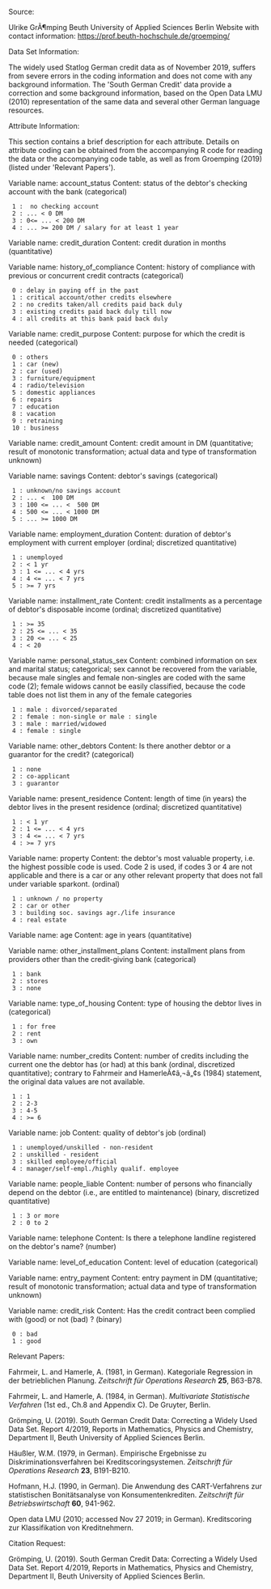 Source:

Ulrike GrÃ¶mping
Beuth University of Applied Sciences Berlin
Website with contact information: https://prof.beuth-hochschule.de/groemping/


Data Set Information:

The widely used Statlog German credit data as of November 2019, suffers from severe errors in the coding information and does not come with any background information. The 'South German Credit' data provide a correction and some background information, based on the Open Data LMU (2010) representation of the same data and several other German language resources.


Attribute Information:

This section contains a brief description for each attribute. Details on attribute coding can be obtained from the accompanying R code for reading the data or the accompanying code table, as well as from Groemping (2019) (listed under 'Relevant Papers').


Variable name: account_status
Content: status of the debtor's checking account with the bank (categorical)

     1 :  no checking account                       
     2 : ... < 0 DM                                
     3 : 0<= ... < 200 DM                          
     4 : ... >= 200 DM / salary for at least 1 year


Variable name: credit_duration
Content: credit duration in months (quantitative)



Variable name: history_of_compliance
Content: history of compliance with previous or concurrent credit contracts (categorical)

     0 : delay in paying off in the past            
     1 : critical account/other credits elsewhere   
     2 : no credits taken/all credits paid back duly
     3 : existing credits paid back duly till now   
     4 : all credits at this bank paid back duly    


Variable name: credit_purpose 
Content: purpose for which the credit is needed (categorical)

     0 : others             
     1 : car (new)          
     2 : car (used)         
     3 : furniture/equipment
     4 : radio/television   
     5 : domestic appliances
     6 : repairs            
     7 : education          
     8 : vacation           
     9 : retraining         
     10 : business 
 
 
Variable name: credit_amount 
Content: credit amount in DM (quantitative; result of monotonic transformation; actual data and type of transformation unknown)


Variable name: savings
Content: debtor's savings (categorical)

     1 : unknown/no savings account
     2 : ... <  100 DM             
     3 : 100 <= ... <  500 DM      
     4 : 500 <= ... < 1000 DM      
     5 : ... >= 1000 DM    


Variable name: employment_duration
Content: duration of debtor's employment with current employer (ordinal; discretized quantitative)

     1 : unemployed      
     2 : < 1 yr          
     3 : 1 <= ... < 4 yrs
     4 : 4 <= ... < 7 yrs
     5 : >= 7 yrs        


Variable name: installment_rate
Content: credit installments as a percentage of debtor's disposable income (ordinal; discretized quantitative)

     1 : >= 35         
     2 : 25 <= ... < 35
     3 : 20 <= ... < 25
     4 : < 20


Variable name: personal_status_sex
Content: combined information on sex and marital status; categorical; sex cannot be recovered from the
variable, because male singles and female non-singles are coded with the same code (2); female widows cannot
be easily classified, because the code table does not list them in any of the female categories

     1 : male : divorced/separated           
     2 : female : non-single or male : single
     3 : male : married/widowed              
     4 : female : single  


Variable name: other_debtors
Content: Is there another debtor or a guarantor for the credit? (categorical)

     1 : none        
     2 : co-applicant
     3 : guarantor   


Variable name: present_residence
Content: length of time (in years) the debtor lives in the present residence (ordinal; discretized quantitative)


     1 : < 1 yr          
     2 : 1 <= ... < 4 yrs
     3 : 4 <= ... < 7 yrs
     4 : >= 7 yrs    


Variable name: property
Content: the debtor's most valuable property, i.e. the highest possible code is used. Code 2 is used, if codes 3
or 4 are not applicable and there is a car or any other relevant property that does not fall under variable
sparkont. (ordinal)

     1 : unknown / no property                    
     2 : car or other                             
     3 : building soc. savings agr./life insurance
     4 : real estate   
 

Variable name: age
Content: age in years (quantitative)

 


Variable name: other_installment_plans
Content: installment plans from providers other than the credit-giving bank (categorical)

     1 : bank  
     2 : stores
     3 : none 


Variable name: type_of_housing
Content: type of housing the debtor lives in (categorical)

     1 : for free
     2 : rent    
     3 : own     


Variable name: number_credits
Content: number of credits including the current one the debtor has (or had) at this bank (ordinal, discretized
quantitative); contrary to Fahrmeir and HamerleÃ¢â‚¬â„¢s (1984) statement, the original data values are not available.

     1 : 1   
     2 : 2-3 
     3 : 4-5 
     4 : >= 6



Variable name: job
Content: quality of debtor's job (ordinal)

     1 : unemployed/unskilled - non-resident       
     2 : unskilled - resident                      
     3 : skilled employee/official                 
     4 : manager/self-empl./highly qualif. employee


Variable name: people_liable
Content: number of persons who financially depend on the debtor (i.e., are entitled to maintenance) (binary,
discretized quantitative)

     1 : 3 or more
     2 : 0 to 2   


Variable name: telephone
Content: Is there a telephone landline registered on the debtor's name? (number)


Variable name: level_of_education
Content: level of education (categorical)


Variable name: entry_payment
Content: entry payment in DM (quantitative; result of monotonic transformation; actual data and type of transformation unknown)



Variable name: credit_risk
Content: Has the credit contract been complied with (good) or not (bad) ? (binary)


     0 : bad 
     1 : good



Relevant Papers:

Fahrmeir, L. and Hamerle, A. (1981, in German). Kategoriale Regression in der betrieblichen Planung. *Zeitschrift für Operations Research* **25**, B63-B78.

Fahrmeir, L. and Hamerle, A. (1984, in German). *Multivariate Statistische Verfahren* (1st ed., Ch.8 and Appendix C). De Gruyter, Berlin.

Grömping, U. (2019). South German Credit Data: Correcting a Widely Used Data Set. Report 4/2019, Reports in Mathematics, Physics and Chemistry, Department II, Beuth University of Applied Sciences Berlin.

Häußler, W.M. (1979, in German). Empirische Ergebnisse zu Diskriminationsverfahren bei Kreditscoringsystemen. *Zeitschrift für Operations Research* **23**, B191-B210.

Hofmann, H.J. (1990, in German). Die Anwendung des CART-Verfahrens zur statistischen Bonitätsanalyse von Konsumentenkrediten. *Zeitschrift für Betriebswirtschaft* **60**, 941-962.

Open data LMU (2010; accessed Nov 27 2019; in German). Kreditscoring zur Klassifikation von Kreditnehmern.



Citation Request:

Grömping, U. (2019). South German Credit Data: Correcting a Widely Used Data Set. Report 4/2019, Reports in Mathematics, Physics and Chemistry, Department II, Beuth University of Applied Sciences Berlin.